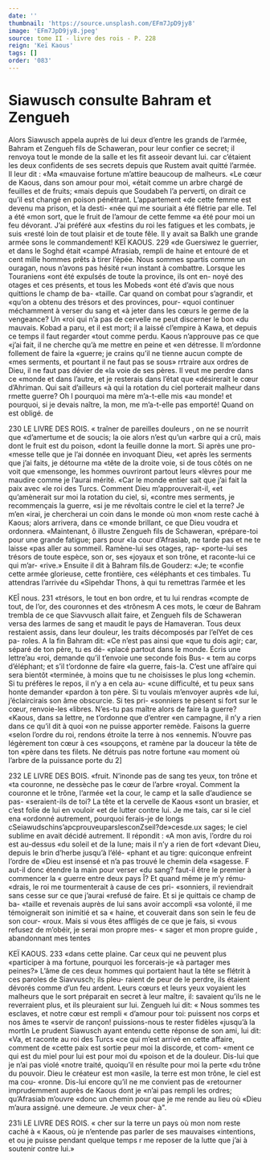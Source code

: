 ```yaml
---
date: ''
thumbnail: 'https://source.unsplash.com/EFm7JpD9jy8'
image: 'EFm7JpD9jy8.jpeg'
source: tome II - livre des rois - P. 228
reign: 'Keï Kaous'
tags: []
order: '083'
---
```


# Siawusch consulte Bahram et Zengueh

Alors Siawusch appela auprès de lui deux d’entre
les grands de l’armée, Bahram et Zengueh fils de Schaweran, pour leur confier ce secret; il renvoya tout le monde de la salle et les fit asseoir devant lui. car c’étaient les deux confidents de ses secrets depuis
que Rustem avait quitté l’armée. Il leur dit : «Ma «mauvaise fortune m’attire beaucoup de malheurs.
«Le cœur de Kaous, dans son amour pour moi, «était comme un arbre chargé de feuilles et de fruits; «mais depuis que Soudabeh l’a perverti, on dirait
ce qu’il est changé en poison pénétrant. L’appartement
«de cette femme est devenu ma prison, et la desti- «née qui me souriait a été flétrie par elle. Tel a été
«mon sort, que le fruit de l’amour de cette femme «a été pour moi un feu dévorant. J’ai préféré aux
«festins du roi les fatigues et les combats, je suis «resté loin de tout plaisir et de toute fêle. Il y avait
sa Balkh une grande armée sons le commandement!
KEÏ KAOUS. 229 «de Guersiwez le guerrier, et dans le Soghd était
«campé Afrasiab, rempli de haine et entouré de et cent mille hommes prêts à tirer l’épée. Nous sommes
spartis comme un ouragan, nous n’avons pas hésité r«un instant à combattre. Lorsque les Touraniens «ont été expulsés de toute la province, ils ont en-
noyé des otages et ces présents, et tous les Mobeds «ont été d’avis que nous quittions le champ de ba-
«taille. Car quand on combat pour s’agrandir, et «qu’on a obtenu des trésors et des provinces, pour- «quoi continuer méchamment à verser du sang et «à jeter dans les cœurs le germe de la vengeance? Un «roi qui n’a pas de cervelle ne peut discerner le bon «du mauvais. Kobad a paru, et il est mort; il a laissé cl’empire à Kawa, et depuis ce temps il faut regarder «tout comme perdu. Kaous n’approuve pas ce que «j’ai fait, il ne cherche qu’à me mettre en peine et
«en détresse. Il m’ordonne follement de faire la «guerre; je crains qu’il ne tienne aucun compte de «mes serments, et pourtant il ne faut pas se sous» rrtraire aux ordres de Dieu, il ne faut pas dévier de «la voie de ses pères. Il veut me perdre dans ce «monde et dans l’autre, et je resterais dans l’état que «désirerait le cœur d’Ahriman. Qui sait d’ailleurs
«à qui la rotation du ciel porterait malheur dans rmette guerre? Oh l pourquoi ma mère m’a-t-elle mis «au monde! et pourquoi, si je devais naître, la mon, me m’a-t-elle pas emporté! Quand on est obligé. de

230 LE LIVRE DES ROIS.
« traîner de pareilles douleurs , on ne se nourrit que
«d’amertume et de soucis; la oie alors n’est qu’un
«arbre qui a crû, mais dont le fruit est du poison,
«dont la feuille donne la mort. Si après une pro-
«messe telle que je l’ai donnée en invoquant Dieu,
«et après les serments que j’ai faits, je détourne ma
«tête de la droite voie, si de tous côtés on ne voit que
«mensonge, les hommes ouvriront partout leurs «lèvres pour me maudire comme je l’aurai mérité.
«Car le monde entier sait que j’ai fait la paix avec «le roi des Turcs. Comment Dieu m’approuverait-il,
«et qu’amènerait sur moi la rotation du ciel, si, «contre mes serments, je recommençais la guerre, «si je me révoltais contre le ciel et la terre? Je m’en
«irai, je chercherai un coin dans le monde où mon «nom reste caché à Kaous; alors arrivera, dans ce «monde brillant, ce que Dieu voudra et ordonnera. «Maintenant, ô illustre Zengueh fils de Schaweran, «prépare-toi pour une grande fatigue; pars pour «la cour d’Afrasiab, ne tarde pas et ne te laisse
«pas aller au sommeil. Ramène-lui ses otages, rap-
«porte-lui ses trésors de toute espèce, son or, ses
«joyaux et son trône, et raconte-lui ce qui m’ar- «rive.»
Ensuite il dit à Bahram fils.de Gouderz: «Je; te «confie cette armée glorieuse, cette frontière, ces «éléphants et ces timbales. Tu attendras l’arrivée du
«Sipehdar Thons, à qui tu remettras l’armée et les

KEÎ nous. 231 «trésors, le tout en bon ordre, et tu lui rendras
«compte de tout, de l’or, des couronnes et des
«trônesm A ces mots, le cœur de Bahram trembla
de ce que Siavvusch allait faire, et Zengueh fils de
Schaweran versa des larmes de sang et maudit le pays
de Hamaveran. Tous deux restaient assis, dans leur douleur, les traits décomposés par l’elYet de ces pa-
roles. A la fin Bahram dit: «Ce n’est pas ainsi que «que tu dois agir; car, séparé de ton père, tu es dé- «placé partout dans le monde. Écris une lettre’au
«roi, demande qu’il t’envoie une seconde fois Bus-
« tem au corps d’éléphant; et s’il t’ordonne de faire
«la guerre, fais-la. C’est une afl’aire qui sera bientôt «terminée, à moins que tu ne choisisses le plus long «chemin. Si tu préfères le repos, il n’y a en cela au- «cune difficulté, et tu peux sans honte demander «pardon à ton père. Si tu voulais m’envoyer auprès
«de lui, j’éclaircirais son âme obscurcie. Si tes pri- «sonniers te pèsent si fort sur le cœur, renvoie-les
«libres. N’es-tu pas maître alors de faire la guerre? «Kaous, dans sa lettre, ne t’ordonne que d’entrer
«en campagne, il n’y a rien dans ce qu’il dit à quoi
«on ne puisse apporter remède. Faisons la guerre «selon l’ordre du roi, rendons étroite la terre à nos «ennemis. N’ouvre pas légèrement ton cœur à ces «soupçons, et ramène par la douceur la tête de ton «père dans tes filets. Ne détruis pas notre fortune «au moment où l’arbre de la puissance porte du
2]

232 LE LIVRE DES BOIS.
«fruit. N’inonde pas de sang tes yeux, ton trône et
«ta couronne, ne dessèche pas le cœur de l’arbre «royal. Comment la couronne et le trône, l’armée
«et la cour, le camp et la salle d’audience se pas- «seraient-ils de toi? La tête et la cervelle de Kaous «sont un brasier, et c’est folie de lui en vouloir
«et de lutter contre lui. Je me tais, car si le ciel ena «ordonné autrement, pourquoi ferais-je de longs
cSeiawudschins’apcprouveuparslesconZseil?de»cesde.ux sages; le ciel sublime en avait décidé autrement. Il répondit : «A mon avis, l’ordre du roi est au-dessus «du soleil et de la lune; mais il n’y a rien de fort «devant Dieu, depuis le brin d’herbe jusqu’à l’élé-
«phant et au tigre: quiconque enfreint l’ordre de
«Dieu est insensé et n’a pas trouvé le chemin dela
«sagesse. F aut-il donc étendre la main pour verser
«du sang? faut-il être le premier à commencer la « guerre entre deux pays Î? Et quand même je m’y rému-
«drais, le roi me tourmenterait à cause de ces pri- «sonniers, il reviendrait sans cesse sur ce que j’aurai «refusé de faire. Et si je quittais ce champ de ba- «taille et revenais auprès de lui sans avoir accompli «sa volonté, il me témoignerait son inimitié et sa
« haine, et couverait dans son sein le feu de son cour- «roux. Mais si vous êtes affligés de ce que je fais, si «vous refusez de m’obéir, je serai mon propre mes-
« sager et mon propre guide , abandonnant mes tentes

KEÏ KAOUS. 233 «dans cette plaine. Car ceux qui ne peuvent plus
«participer à ma fortune, pourquoi les forcerais-je «à partager mes peines?»
L’âme de ces deux hommes qui portaient haut la
tête se flétrit à ces paroles de Siavvusch; ils pleu- raient de peur de le perdre, ils étaient dévorés comme d’un feu ardent. Leurs cœurs et leurs yeux voyaient les malheurs que le sort préparait en secret
à leur maître, il: savaient qu’ils ne le reverraient
plus, et ils pleuraient sur lui. Zengueh lui dit: « Nous sommes tes esclaves, et notre cœur est rempli
« d’amour pour toi: puissent nos corps et nos âmes te «servir de rançon! puissions-nous te rester fidèles «jusqu’à la mortln
Le prudent Siawusch ayant entendu cette réponse de son ami, lui dit: «Va, et raconte au roi des Turcs «ce qui m’est arrivé en cette affaire, comment de «cette paix est sortie peur moi la discorde, et com- «ment ce qui est du miel pour lui est pour moi du «poison et de la douleur. Dis-lui que je n’ai pas violé «notre traité, quoiqu’il en résulte pour moi la perte
«du trône du pouvoir. Dieu le créateur est mon «asile, la terre est mon trône, le ciel est ma cou- «ronne. Dis-lui encore qu’il ne me convient pas de
«retourner imprudemment auprès de Kaous dont je «n’ai pas rempli les ordres; qu’Afrasiab m’ouvre
«donc un chemin pour que je me rende au lieu où «Dieu m’aura assigné. une demeure. Je veux cher-
à".

231i LE LIVRE DES ROIS.
« cher sur la terre un pays où mon nom reste caché à
« Kaous, où je n’entende pas parler de ses mauvaises
«intentions, et ou je puisse pendant quelque temps r me reposer de la lutte que j’ai à soutenir contre lui.»
